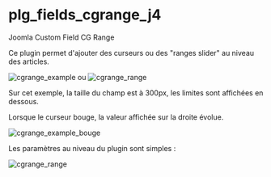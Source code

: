# plg_fields_cgrange_j4
 Joomla Custom Field CG Range

Ce plugin permet d'ajouter des curseurs ou des "ranges slider" au niveau des articles.

![cgrange_example](https://github.com/conseilgouz/plg_fields_cgrange_j4/assets/19435246/c3dae5a7-cc92-46c0-a21e-5db594cfe945) ou ![cgrange_range](https://github.com/conseilgouz/plg_fields_cgrange_j4/assets/19435246/708252bb-0fed-4790-953f-e0591faf96cf)


Sur cet exemple, la taille du champ est à 300px, les limites sont affichées en dessous.

Lorsque le curseur bouge, la valeur affichée sur la droite évolue.

![cgrange_example_bouge](https://github.com/conseilgouz/plg_fields_cgrange_j4/assets/19435246/c798fa96-f3b1-4944-b0dd-06bceea405b7)

Les paramètres au niveau du plugin sont simples : 

![cgrange_range](https://github.com/conseilgouz/plg_fields_cgrange_j4/assets/19435246/f6d5e4b0-7c75-4970-a5b1-9aced8f7826d)

